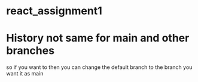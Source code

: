 # react_assignment1

# History not same for main and other branches

so if you want to then you can change the default branch to the branch you want it as main
